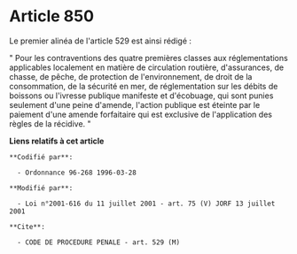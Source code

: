 # Article 850

Le premier alinéa de l'article 529 est ainsi rédigé :

" Pour les contraventions des quatre premières classes aux réglementations applicables localement en matière de circulation
routière, d'assurances, de chasse, de pêche, de protection de l'environnement, de droit de la consommation, de la sécurité en
mer, de réglementation sur les débits de boissons ou l'ivresse publique manifeste et d'écobuage, qui sont punies seulement
d'une peine d'amende, l'action publique est éteinte par le paiement d'une amende forfaitaire qui est exclusive de
l'application des règles de la récidive. "

**Liens relatifs à cet article**

	**Codifié par**:

	  - Ordonnance 96-268 1996-03-28

	**Modifié par**:

	  - Loi n°2001-616 du 11 juillet 2001 - art. 75 (V) JORF 13 juillet 2001

	**Cite**:

	  - CODE DE PROCEDURE PENALE - art. 529 (M)
